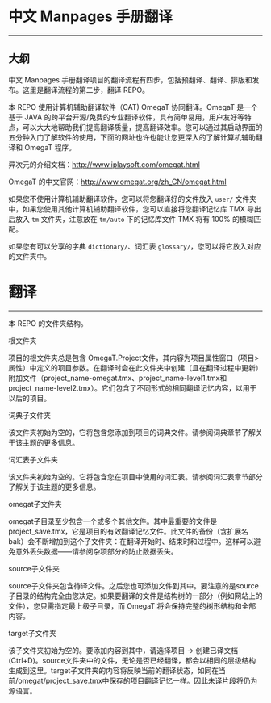 # 中文 Manpages 手册翻译
----------------------------------

## 大纲

中文 Manpages 手册翻译项目的翻译流程有四步，包括预翻译、翻译、排版和发布。这里是翻译流程的第二步，翻译 REPO。

本 REPO 使用计算机辅助翻译软件（CAT) OmegaT 协同翻译。OmegaT 是一个基于 JAVA 的跨平台开源/免费的专业翻译软件，具有简单易用，用户友好等特点，可以大大地帮助我们提高翻译质量，提高翻译效率。您可以通过其启动界面的五分钟入门了解软件的使用，下面的网址也许也能让您更深入的了解计算机辅助翻译和 OmegaT 程序。

异次元的介绍文档：<http://www.iplaysoft.com/omegat.html> 

OmegaT 的中文官网：<http://www.omegat.org/zh_CN/omegat.html>

如果您不使用计算机辅助翻译软件，您可以将您翻译好的文件放入 `user/` 文件夹中，如果您使用其他计算机辅助翻译软件，您可以直接将您翻译记忆库 TMX 导出后放入 `tm` 文件夹，注意放在 `tm/auto` 下的记忆库文件 TMX 将有 100% 的模糊匹配。

如果您有可以分享的字典 `dictionary/`、词汇表 `glossary/`，您可以将它放入对应的文件夹中。

# 翻译
-----------------------------------

本 REPO 的文件夹结构。

根文件夹

项目的根文件夹总是包含 OmegaT.Project文件，其内容为项目属性窗口（项目>属性）中定义的项目参数。在翻译时会在此文件夹中创建（且在翻译过程中更新）附加文件（project_name-omegat.tmx、project_name-level1.tmx和project_name-level2.tmx）。它们包含了不同形式的相同翻译记忆内容，以用于以后的项目。

词典子文件夹

该文件夹初始为空的，它将包含您添加到项目的词典文件。请参阅词典章节了解关于该主题的更多信息。

词汇表子文件夹

该文件夹初始为空的。它将包含您在项目中使用的词汇表。请参阅词汇表章节部分了解关于该主题的更多信息。

omegat子文件夹

omegat子目录至少包含一个或多个其他文件。其中最重要的文件是project_save.tmx，它是项目的有效翻译记忆文件。此文件的备份（含扩展名bak）会不断增加到这个子文件夹：在翻译开始时、结束时和过程中。这样可以避免意外丢失数据——请参阅杂项部分的防止数据丢失。

source子文件夹

source子文件夹包含待译文件。之后您也可添加文件到其中。要注意的是source子目录的结构完全由您决定。如果要翻译的文件是结构树的一部分（例如网站上的文件），您只需指定最上级子目录，而 OmegaT 将会保持完整的树形结构和全部内容。

target子文件夹

该子文件夹初始为空的。要添加内容到其中，请选择项目 → 创建已译文档 (Ctrl+D)。source文件夹中的文件，无论是否已经翻译，都会以相同的层级结构生成到这里。target子文件夹的内容将反映当前的翻译状态，如同在当前/omegat/project_save.tmx中保存的项目翻译记忆一样。因此未译片段将仍为源语言。
